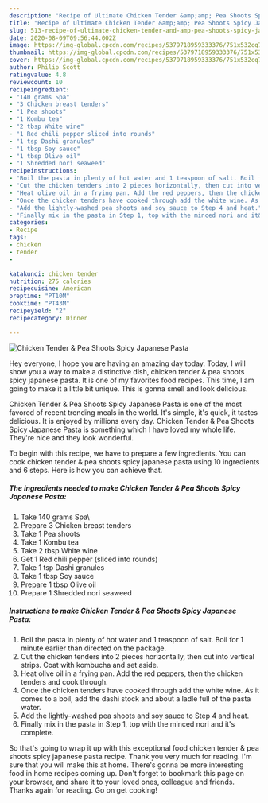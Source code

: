 ```yaml
---
description: "Recipe of Ultimate Chicken Tender &amp;amp; Pea Shoots Spicy Japanese Pasta"
title: "Recipe of Ultimate Chicken Tender &amp;amp; Pea Shoots Spicy Japanese Pasta"
slug: 513-recipe-of-ultimate-chicken-tender-and-amp-pea-shoots-spicy-japanese-pasta
date: 2020-08-09T09:56:44.002Z
image: https://img-global.cpcdn.com/recipes/5379718959333376/751x532cq70/chicken-tender-pea-shoots-spicy-japanese-pasta-recipe-main-photo.jpg
thumbnail: https://img-global.cpcdn.com/recipes/5379718959333376/751x532cq70/chicken-tender-pea-shoots-spicy-japanese-pasta-recipe-main-photo.jpg
cover: https://img-global.cpcdn.com/recipes/5379718959333376/751x532cq70/chicken-tender-pea-shoots-spicy-japanese-pasta-recipe-main-photo.jpg
author: Philip Scott
ratingvalue: 4.8
reviewcount: 10
recipeingredient:
- "140 grams Spa"
- "3 Chicken breast tenders"
- "1 Pea shoots"
- "1 Kombu tea"
- "2 tbsp White wine"
- "1 Red chili pepper sliced into rounds"
- "1 tsp Dashi granules"
- "1 tbsp Soy sauce"
- "1 tbsp Olive oil"
- "1 Shredded nori seaweed"
recipeinstructions:
- "Boil the pasta in plenty of hot water and 1 teaspoon of salt. Boil for 1 minute earlier than directed on the package."
- "Cut the chicken tenders into 2 pieces horizontally, then cut into vertical strips. Coat with kombucha and set aside."
- "Heat olive oil in a frying pan. Add the red peppers, then the chicken tenders and cook through."
- "Once the chicken tenders have cooked through add the white wine. As it comes to a boil, add the dashi stock and about a ladle full of the pasta water."
- "Add the lightly-washed pea shoots and soy sauce to Step 4 and heat."
- "Finally mix in the pasta in Step 1, top with the minced nori and it&#39;s complete."
categories:
- Recipe
tags:
- chicken
- tender
- 

katakunci: chicken tender  
nutrition: 275 calories
recipecuisine: American
preptime: "PT10M"
cooktime: "PT43M"
recipeyield: "2"
recipecategory: Dinner

---
```



![Chicken Tender &amp; Pea Shoots Spicy Japanese Pasta](https://img-global.cpcdn.com/recipes/5379718959333376/751x532cq70/chicken-tender-pea-shoots-spicy-japanese-pasta-recipe-main-photo.jpg)

Hey everyone, I hope you are having an amazing day today. Today, I will show you a way to make a distinctive dish, chicken tender &amp; pea shoots spicy japanese pasta. It is one of my favorites food recipes. This time, I am going to make it a little bit unique. This is gonna smell and look delicious.



Chicken Tender &amp; Pea Shoots Spicy Japanese Pasta is one of the most favored of recent trending meals in the world. It's simple, it's quick, it tastes delicious. It is enjoyed by millions every day. Chicken Tender &amp; Pea Shoots Spicy Japanese Pasta is something which I have loved my whole life. They're nice and they look wonderful.


To begin with this recipe, we have to prepare a few ingredients. You can cook chicken tender &amp; pea shoots spicy japanese pasta using 10 ingredients and 6 steps. Here is how you can achieve that.

<!--inarticleads1-->

##### The ingredients needed to make Chicken Tender &amp; Pea Shoots Spicy Japanese Pasta:

1. Take 140 grams Spa\
1. Prepare 3 Chicken breast tenders
1. Take 1 Pea shoots
1. Take 1 Kombu tea
1. Take 2 tbsp White wine
1. Get 1 Red chili pepper (sliced into rounds)
1. Take 1 tsp Dashi granules
1. Take 1 tbsp Soy sauce
1. Prepare 1 tbsp Olive oil
1. Prepare 1 Shredded nori seaweed




<!--inarticleads2-->

##### Instructions to make Chicken Tender &amp; Pea Shoots Spicy Japanese Pasta:

1. Boil the pasta in plenty of hot water and 1 teaspoon of salt. Boil for 1 minute earlier than directed on the package.
1. Cut the chicken tenders into 2 pieces horizontally, then cut into vertical strips. Coat with kombucha and set aside.
1. Heat olive oil in a frying pan. Add the red peppers, then the chicken tenders and cook through.
1. Once the chicken tenders have cooked through add the white wine. As it comes to a boil, add the dashi stock and about a ladle full of the pasta water.
1. Add the lightly-washed pea shoots and soy sauce to Step 4 and heat.
1. Finally mix in the pasta in Step 1, top with the minced nori and it&#39;s complete.




So that's going to wrap it up with this exceptional food chicken tender &amp; pea shoots spicy japanese pasta recipe. Thank you very much for reading. I'm sure that you will make this at home. There's gonna be more interesting food in home recipes coming up. Don't forget to bookmark this page on your browser, and share it to your loved ones, colleague and friends. Thanks again for reading. Go on get cooking!
